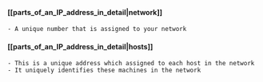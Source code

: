  
 #### [[parts_of_an_IP_address_in_detail|network]]
	- A unique number that is assigned to your network 
 ####  [[parts_of_an_IP_address_in_detail|hosts]]
	- This is a unique address which assigned to each host in the network 
	- It uniquely identifies these machines in the network 
